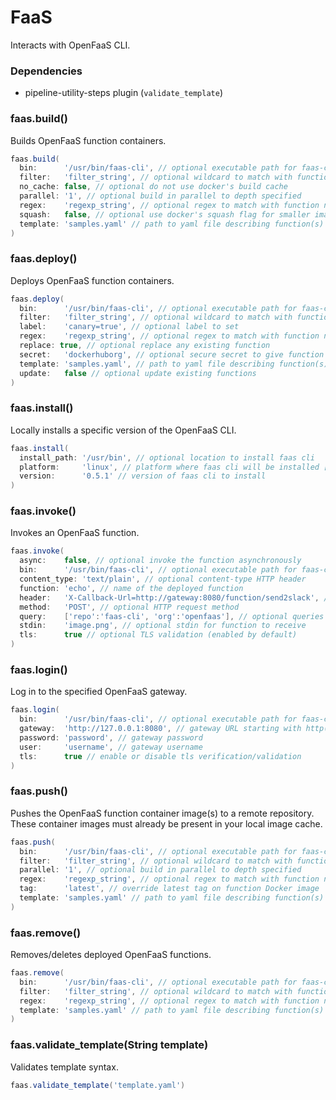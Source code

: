 # FaaS

Interacts with OpenFaaS CLI.

### Dependencies

- pipeline-utility-steps plugin (`validate_template`)

### faas.build()
Builds OpenFaaS function containers.

```groovy
faas.build(
  bin:      '/usr/bin/faas-cli', // optional executable path for faas-cli
  filter:   'filter_string', // optional wildcard to match with function names in yaml file (default is unused)
  no_cache: false, // optional do not use docker's build cache
  parallel: '1', // optional build in parallel to depth specified
  regex:    'regexp_string', // optional regex to match with function names in yaml file (default is unused)
  squash:   false, // optional use docker's squash flag for smaller images
  template: 'samples.yaml' // path to yaml file describing function(s)
)
```

### faas.deploy()
Deploys OpenFaaS function containers.

```groovy
faas.deploy(
  bin:      '/usr/bin/faas-cli', // optional executable path for faas-cli
  filter:   'filter_string', // optional wildcard to match with function names in yaml file (default is unused)
  label:    'canary=true', // optional label to set
  regex:    'regexp_string', // optional regex to match with function names in yaml file (default is unused)
  replace: true, // optional replace any existing function
  secret:   'dockerhuborg', // optional secure secret to give function access to
  template: 'samples.yaml', // path to yaml file describing function(s)
  update:   false // optional update existing functions
)
```

### faas.install()
Locally installs a specific version of the OpenFaaS CLI.

```groovy
faas.install(
  install_path: '/usr/bin', // optional location to install faas cli
  platform:     'linux', // platform where faas cli will be installed ['linux', 'linux-arm64', 'linux-armhf', 'darwin', 'windows']
  version:      '0.5.1' // version of faas cli to install
)
```

### faas.invoke()
Invokes an OpenFaaS function.

```groovy
faas.invoke(
  async:    false, // optional invoke the function asynchronously
  bin:      '/usr/bin/faas-cli', // optional executable path for faas-cli
  content_type: 'text/plain', // optional content-type HTTP header
  function: 'echo', // name of the deployed function
  header:   'X-Callback-Url=http://gateway:8080/function/send2slack', // optional HTTP request header
  method:   'POST', // optional HTTP request method
  query:    ['repo':'faas-cli', 'org':'openfaas'], // optional queries for request
  stdin:    'image.png', // optional stdin for function to receive
  tls:      true // optional TLS validation (enabled by default)
)
```

### faas.login()
Log in to the specified OpenFaaS gateway.

```groovy
faas.login(
  bin:      '/usr/bin/faas-cli', // optional executable path for faas-cli
  gateway:  'http://127.0.0.1:8080', // gateway URL starting with http(s)://
  password: 'password', // gateway password
  user:     'username', // gateway username
  tls:      true // enable or disable tls verification/validation
)
```

### faas.push()
Pushes the OpenFaaS function container image(s) to a remote repository. These container images must already be present in your local image cache.

```groovy
faas.push(
  bin:      '/usr/bin/faas-cli', // optional executable path for faas-cli
  filter:   'filter_string', // optional wildcard to match with function names in yaml file (default is unused)
  parallel: '1', // optional build in parallel to depth specified
  regex:    'regexp_string', // optional regex to match with function names in yaml file (default is unused)
  tag:      'latest', // override latest tag on function Docker image
  template: 'samples.yaml' // path to yaml file describing function(s)
)
```

### faas.remove()
Removes/deletes deployed OpenFaaS functions.

```groovy
faas.remove(
  bin:      '/usr/bin/faas-cli', // optional executable path for faas-cli
  filter:   'filter_string', // optional wildcard to match with function names in yaml file (default is unused)
  regex:    'regexp_string', // optional regex to match with function names in yaml file (default is unused)
  template: 'samples.yaml' // path to yaml file describing function(s)
)
```

### faas.validate_template(String template)
Validates template syntax.

```groovy
faas.validate_template('template.yaml')
```
